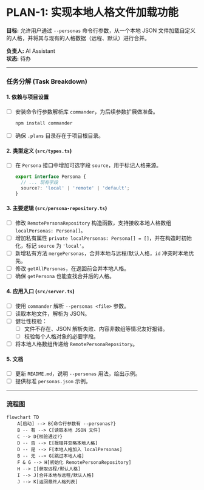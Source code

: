 # PLAN-1: 实现本地人格文件加载功能

**目标:** 允许用户通过 `--personas` 命令行参数，从一个本地 JSON 文件加载自定义的人格，并将其与现有的人格数据（远程、默认）进行合并。

**负责人:** AI Assistant  
**状态:** 待办

---

### 任务分解 (Task Breakdown)

#### 1. 依赖与项目设置
- [ ] 安装命令行参数解析库 `commander`，为后续参数扩展做准备。
  ```bash
  npm install commander
  ```
- [ ] 确保 `.plans` 目录存在于项目根目录。

#### 2. 类型定义 (`src/types.ts`)
- [ ] 在 `Persona` 接口中增加可选字段 `source`，用于标记人格来源。
  ```typescript
  export interface Persona {
    // ... 现有字段
    source?: 'local' | 'remote' | 'default';
  }
  ```

#### 3. 主要逻辑 (`src/persona-repository.ts`)
- [ ] 修改 `RemotePersonaRepository` 构造函数，支持接收本地人格数组 `localPersonas: Persona[]`。
- [ ] 增加私有属性 `private localPersonas: Persona[] = []`，并在构造时初始化，标记 `source` 为 `'local'`。
- [ ] 新增私有方法 `mergePersonas`，合并本地与远程/默认人格，`id` 冲突时本地优先。
- [ ] 修改 `getAllPersonas`，在返回前合并本地人格。
- [ ] 确保 `getPersona` 也能查找合并后的人格。

#### 4. 应用入口 (`src/server.ts`)
- [ ] 使用 `commander` 解析 `--personas <file>` 参数。
- [ ] 读取本地文件，解析为 JSON。
- [ ] 健壮性校验：
    - [ ] 文件不存在、JSON 解析失败、内容非数组等情况友好报错。
    - [ ] 校验每个人格对象的必要字段。
- [ ] 将本地人格数组传递给 `RemotePersonaRepository`。

#### 5. 文档
- [ ] 更新 `README.md`，说明 `--personas` 用法，给出示例。
- [ ] 提供标准 `personas.json` 示例。

---

### 流程图

```mermaid
flowchart TD
    A[启动] --> B{命令行参数有 --personas?}
    B -- 有 --> C[读取本地 JSON 文件]
    C --> D{校验通过?}
    D -- 否 --> E[报错并忽略本地人格]
    D -- 是 --> F[本地人格加入 localPersonas]
    B -- 无 --> G[跳过本地人格]
    F & G --> H[初始化 RemotePersonaRepository]
    H --> I[获取远程/默认人格]
    I --> J[合并本地与远程/默认人格]
    J --> K[返回最终人格列表]
```
